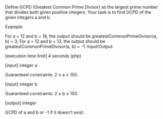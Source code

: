 Define GCPD (Greatest Common Prime Divisor) as the largest prime number that divides both given positive integers. Your task is to find GCPD of the given integers a and b.

Example

For a = 12 and b = 18, the output should be
greatestCommonPrimeDivisor(a, b) = 3;
For a = 12 and b = 13, the output should be
greatestCommonPrimeDivisor(a, b) = -1.
Input/Output

[execution time limit] 4 seconds (php)

[input] integer a

Guaranteed constraints:
2 ≤ a ≤ 150.

[input] integer b

Guaranteed constraints:
2 ≤ b ≤ 150.

[output] integer

GCPD of a and b or -1 if it doesn't exist.

